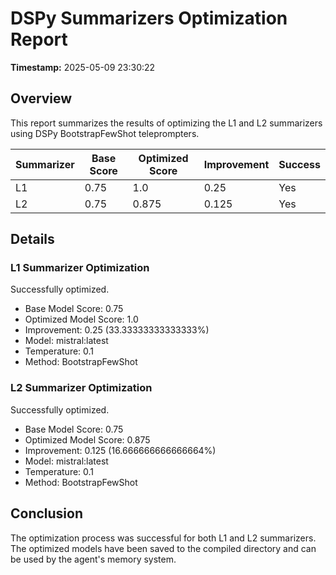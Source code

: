# DSPy Summarizers Optimization Report

**Timestamp:** 2025-05-09 23:30:22

## Overview

This report summarizes the results of optimizing the L1 and L2 summarizers using DSPy BootstrapFewShot teleprompters.

| Summarizer | Base Score | Optimized Score | Improvement | Success |
|------------|------------|-----------------|-------------|---------|
| L1 | 0.75 | 1.0 | 0.25 | Yes |
| L2 | 0.75 | 0.875 | 0.125 | Yes |

## Details

### L1 Summarizer Optimization

Successfully optimized.

- Base Model Score: 0.75
- Optimized Model Score: 1.0
- Improvement: 0.25 (33.33333333333333%)
- Model: mistral:latest
- Temperature: 0.1
- Method: BootstrapFewShot

### L2 Summarizer Optimization

Successfully optimized.

- Base Model Score: 0.75
- Optimized Model Score: 0.875
- Improvement: 0.125 (16.666666666666664%)
- Model: mistral:latest
- Temperature: 0.1
- Method: BootstrapFewShot

## Conclusion

The optimization process was successful for both L1 and L2 summarizers.
The optimized models have been saved to the compiled directory and can be used by the agent's memory system.
